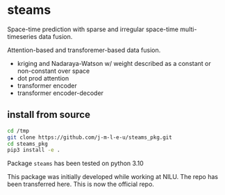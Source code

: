 # steams

Space-time prediction with sparse and irregular space-time multi-timeseries data fusion.


Attention-based and transforemer-based data fusion.

- kriging and Nadaraya-Watson w/ weight described as a constant or non-constant over space
- dot prod attention
- transformer encoder
- transformer encoder-decoder



## install from source
```bash
cd /tmp
git clone https://github.com/j-m-l-e-u/steams_pkg.git
cd steams_pkg
pip3 install -e .
```

Package `steams` has been tested on python 3.10


This package was initially developed while working at NILU. The repo has been transferred here. This is now the official repo.
